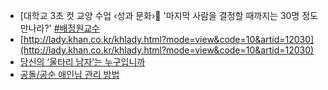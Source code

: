 - [대학교 3초 컷 교양 수업 ‹성과 문화›💝 '마지막 사람을 결정할 때까지는 30명 정도 만나라?' [#배정원교수](https://www.youtube.com/watch?v=UpzOzDkWsXA)
- [http://lady.khan.co.kr/khlady.html?mode=view&code=10&artid=12030](http://lady.khan.co.kr/khlady.html?mode=view&code=10&artid=12030)
- [당신의 ‘울타리 남자’는 누구입니까](http://news.naver.com/main/hotissue/read.nhn?mid=hot&amp;sid1=103&amp;sid2=245&amp;cid=3117&amp;iid=41952&amp;oid=144&amp;aid=0000072300 "http://news.naver.com/main/hotissue/read.nhn?mid=hot&amp;sid1=103&amp;sid2=245&amp;cid=3117&amp;iid=41952&amp;oid=144&amp;aid=0000072300")
- [공돌/공순 애인님 관리 방법](http://theonion.egloos.com/4537590 "http://theonion.egloos.com/4537590")
